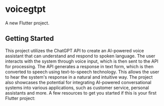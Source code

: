 # voicegtpt

A new Flutter project.

## Getting Started

This project utilizes the ChatGPT API to create an AI-powered voice assistant that can understand and respond to spoken language. The user interacts with the system through voice input, which is then sent to the API for processing. The API generates a response in text form, which is then converted to speech using text-to-speech technology. This allows the user to hear the system's response in a natural and intuitive way. The project also showcases the potential for integrating AI-powered conversational systems into various applications, such as customer service, personal assistants and more. 
A few resources to get you started if this is your first Flutter project:


